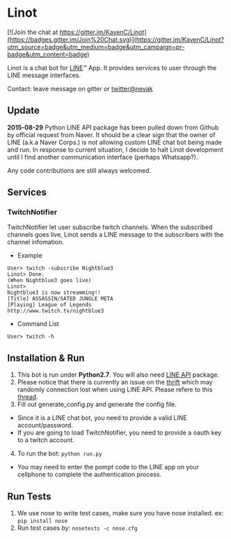 # Linot
[![Join the chat at https://gitter.im/KavenC/Linot](https://badges.gitter.im/Join%20Chat.svg)](https://gitter.im/KavenC/Linot?utm_source=badge&utm_medium=badge&utm_campaign=pr-badge&utm_content=badge)

Linot is a chat bot for [LINE](http://line.me/)&trade; App. It provides services to user through the LINE message interfaces.

Contact: leave message on gitter or [twitter@nevak](https://twitter.com/nevak)

## Update
**2015-08-29** Python LINE API package has been pulled down from Github by official request from Naver. It should be a clear sign that the owner of LINE (a.k.a Naver Corps.) is not allowing custom LINE chat bot being made and run. In response to current situation, I decide to halt Linot development until I find another communication interface (perhaps Whatsapp?). 

Any code contributions are still always welcomed. 

## Services
###  TwitchNotifier
TwitchNotifier let user subscribe twitch channels. When the subscribed channels goes live, Linot sends a LINE message to the subscribers with the channel infomation.
* Example<br>
```
User> twitch -subscribe Nightblue3
Linot> Done.
(When Nightblue3 goes live)
Linot>
Nightblue3 is now streamming!!
[Title] ASSASSIN/SATED JUNGLE META
[Playing] League of Legends
http://www.twitch.tv/nightblue3
```
* Command List<br>
```
User> twitch -h
```

## Installation & Run
1. This bot is run under **Python2.7**. You will also need [LINE API](http://carpedm20.github.io/line/) package. 
2. Please notice that there is currently an issue on the [thrift](https://github.com/apache/thrift) which may randomly connection lost when using LINE API. Please refere to this [thread](https://github.com/carpedm20/LINE/issues/9).
3. Fill out generate_config.py and generate the config file.
  - Since it is a LINE chat bot, you need to provide a valid LINE account/password.
  - If you are going to load TwitchNotifier, you need to provide a oauth key to a twitch account.
4. To run the bot: `python run.py`
* You may need to enter the pompt code to the LINE app on your cellphone to complete the authentication process.

## Run Tests
1. We use nose to write test cases, make sure you have nose installed. ex: `pip install nose`
2. Run test cases by: `nosetests -c nose.cfg`
